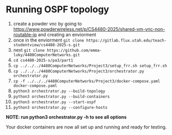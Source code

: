 # Running OSPF topology
1. create a powder vnc by going to https://www.powderwireless.net/p/CS4480-2025/shared-vm-vnc-non-routable-ip and creating an enviorment
2. once in the enviorment `git clone https://gitlab.flux.utah.edu/teach-studentview/cs4480-2025-s.git`
3. next `git clone https://github.com/emma-luky/4480ComputerNetworks.git`
4. `cd cs4480-2025-s/pa3/part1`
5. `cp ../../../4480ComputerNetworks/Project3/setup_frr.sh setup_frr.sh`
6. `cp ../../../4480ComputerNetworks/Project3/orchestrator.py orchestrator.py`
7. `cp -f ../../../4480ComputerNetworks/Project3/docker-compose.yaml docker-compose.yaml`
8. `python3 orchestrator.py --build-topology`
9. `python3 orchestrator.py --build-containers`
10. `python3 orchestrator.py --start-ospf`
11. `python3 orchestrator.py --configure-hosts`

**NOTE: run python3 orchestrator.py -h to see all options**


Your docker containers are now all set up and running and ready for testing.
